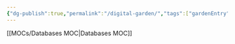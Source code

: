 ```yaml
---
{"dg-publish":true,"permalink":"/digital-garden/","tags":["gardenEntry"]}
---
```



[[MOCs/Databases MOC\|Databases MOC]]